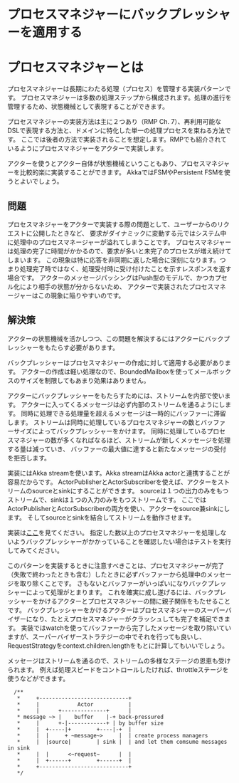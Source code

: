 # プロセスマネジャーにバックプレッシャーを適用する

# プロセスマネジャーとは

プロセスマネジャーは長期にわたる処理（プロセス）を管理する実装パターンです。
プロセスマネジャーは多数の処理ステップから構成されます。処理の進行を管理するため、状態機械として表現することができます。

プロセスマネジャーの実装方法は主に２つあり（RMP Ch. 7）、再利用可能なDSLで表現する方法と、ドメインに特化した単一の処理プロセスを束ねる方法です。
ここでは後者の方法で実装されることを想定します。RMPでも紹介されているようにプロセスマネジャーをアクターで実装します。

アクターを使うとアクター自体が状態機械ということもあり、プロセスマネジャーを比較的楽に実装することができます。
AkkaではFSMやPersistent FSMを使うとよいでしょう。

## 問題

プロセスマネジャーをアクターで実装する際の問題として、ユーザーからのリクエストに公開したときなど、
要求がダイナミックに変動する元ではシステム中に処理中のプロセスマネージャーが溢れてしまうことです。
プロセスマネジャーは処理の完了に時間がかかるので、要求が多いと未完了のプロセスが増え続けてしまいます。
この現象は特に応答を非同期に返した場合に深刻になります。つまり処理完了時ではなく、処理受付時に受け付けたことを示すレスポンスを返す場合です。
アクターのメッセージパッシングはPush型のモデルで、かつカプセル化により相手の状態が分からないため、
アクターで実装されたプロセスマネージャーはこの現象に陥りやすいのです。

## 解決策

アクターの状態機械を活かしつつ、この問題を解決するにはアクターにバックプレッシャーをもたらす必要があります。

バックプレッシャーはプロセスマネジャーの作成に対して適用する必要があります。
アクターの作成は軽い処理なので、BoundedMailboxを使ってメールボックスのサイズを制限してもあまり効果はありません。

アクターにバックプレッシャーをもたらすためには、ストリームを内部で使います。
アクターに入ってくるメッセージは必ず内部のストリームを通るようにします。
同時に処理できる処理量を超えるメッセージは一時的にバッファーに滞留します。
ストリームは同時に処理しているプロセスマネジャーの数とバッファーサイズによってバックプレッシャーをかけます。
同時に処理しているプロセスマネジャーの数が多くなればなるほど、ストリームが新しくメッセージを処理する量は減っていき、
バッファーの最大値に達すると新たなメッセージの受付を拒否します。

実装にはAkka streamを使います。Akka streamはAkka actorと連携することが容易だからです。
ActorPublisherとActorSubscriberを使えば、アクターをストリームのsourceとsinkにすることができます。
sourceは１つの出力のみをもつストリームで、sinkは１つの入力のみをもつストリームです。
ここではActorPublisherとActorSubscriberの両方を使い、アクターをsource兼sinkにします。
そしてsourceとsinkを結合してストリームを動作させます。

実装は[ここ](https://github.com/TanUkkii007/backpressured-processmanager-example/blob/master/src/main/scala/tanukkii/backpressured/processmanager/example/BackpressuredProcessManager.scala)を見てください。
指定した数以上のプロセスマネジャーを処理しないようバックプレッシャーがかかっていることを確認したい場合はテストを実行してみてください。

このパターンを実装するときに注意すべきことは、プロセスマネジャーが完了（失敗で終わったときも含む）したときに必ずバッファーから処理中のメッセージを取り除くことです。
さもないとバッファーがいっぱいになりバックプレッシャーによって処理がとまります。
これを確実に成し遂げるには、バックプレッシャーをかけるアクターとプロセスマネジャーの間に親子関係をもたせることです。
バックプレッシャーをかけるアクターはプロセスマネジャーのスーパーバイザーになり、たとえプロセスマネジャーがクラッシュしても完了を補足できます。
実装ではwatchを使ってバッファーから完了したメッセージを取り除いていますが、スーパーバイザーストラテジーの中でそれを行っても良いし、
RequestStrategyをcontext.children.lengthをもとに計算してもいいでしょう。

メッセージはストリームを通るので、ストリームの多様なステージの恩恵も受けられます。
例えば処理スピードをコントロールしたければ、throttleステージを使うなどができます。

```
  /**
   *     +----------------------------+
   *     |            Actor           |
   *     |      +--------------+      |
   * message ~> |    buffer    |-+ back-pressured
   *     |      +-|------------+ | by buffer size
   *     |  +-----|+        +----|-+  |
   *     |  |     + ~message~>     |  | create process managers
   *     |  |source|        | sink |  | and let them comsume messages in sink
   *     |  |      <~request~      |  |
   *     |  +------+        +------+  |
   *     +----------------------------+
   */
```